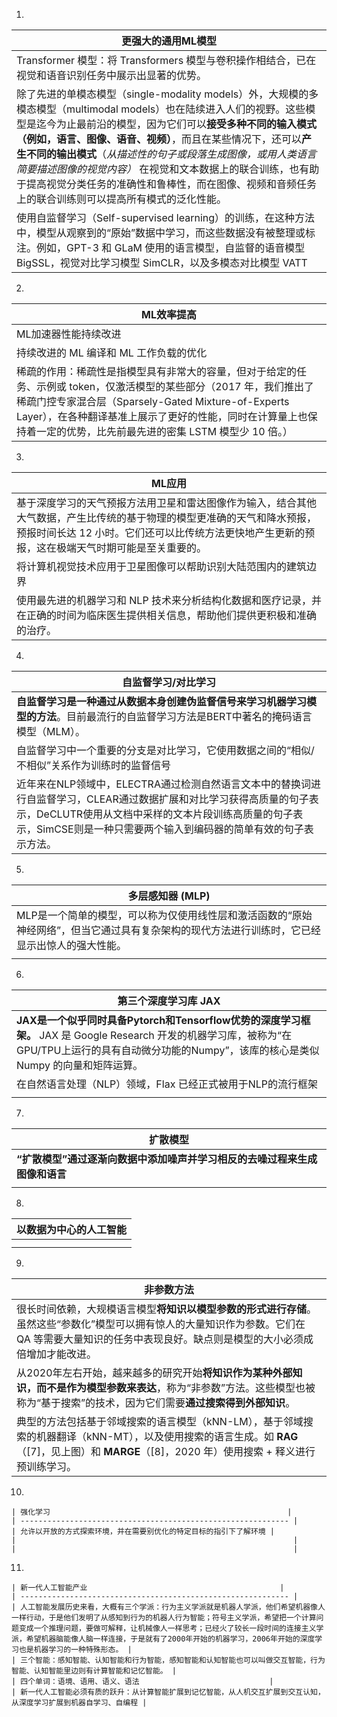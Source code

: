1. 

   | 更强大的通用ML模型                                           |
   | ------------------------------------------------------------ |
   | Transformer 模型：将 Transformers 模型与卷积操作相结合，已在视觉和语音识别任务中展示出显著的优势。 |
   | 除了先进的单模态模型（single-modality models）外，大规模的多模态模型（multimodal models）也在陆续进入人们的视野。这些模型是迄今为止最前沿的模型，因为它们可以**接受多种不同的输入模式（例如，语言、图像、语音、视频）**，而且在某些情况下，还可以**产生不同的输出模式**（*从描述性的句子或段落生成图像，或用人类语言简要描述图像的视觉内容）*                                                                                        在视觉和文本数据上的联合训练，也有助于提高视觉分类任务的准确性和鲁棒性，而在图像、视频和音频任务上的联合训练则可以提高所有模式的泛化性能。 |
   | 使用自监督学习（Self-supervised learning）的训练，在这种方法中，模型从观察到的“原始”数据中学习，而这些数据没有被整理或标注。例如，GPT-3 和 GLaM 使用的语言模型，自监督的语音模型 BigSSL，视觉对比学习模型 SimCLR，以及多模态对比模型 VATT |

2.   

   | ML效率提高                                                   |
   | ------------------------------------------------------------ |
   | ML加速器性能持续改进                                         |
   | 持续改进的 ML 编译和 ML 工作负载的优化                       |
   | 稀疏的作用：稀疏性是指模型具有非常大的容量，但对于给定的任务、示例或 token，仅激活模型的某些部分（2017 年，我们推出了稀疏门控专家混合层（Sparsely-Gated Mixture-of-Experts Layer），在各种翻译基准上展示了更好的性能，同时在计算量上也保持着一定的优势，比先前最先进的密集 LSTM 模型少 10 倍。） |

3. 

   | ML应用                                                       |
   | ------------------------------------------------------------ |
   | 基于深度学习的天气预报方法用卫星和雷达图像作为输入，结合其他大气数据，产生比传统的基于物理的模型更准确的天气和降水预报，预报时间长达 12 小时。它们还可以比传统方法更快地产生更新的预报，这在极端天气时期可能是至关重要的。 |
   | 将计算机视觉技术应用于卫星图像可以帮助识别大陆范围内的建筑边界 |
   | 使用最先进的机器学习和 NLP 技术来分析结构化数据和医疗记录，并在正确的时间为临床医生提供相关信息，帮助他们提供更积极和准确的治疗。 |

4. 

   | 自监督学习/对比学习                                          |
   | ------------------------------------------------------------ |
   | **自监督学习是一种通过从数据本身创建伪监督信号来学习机器学习模型的方法**。目前最流行的自监督学习方法是BERT中著名的掩码语言模型（MLM）。 |
   | 自监督学习中一个重要的分支是对比学习，它使用数据之间的“相似/不相似”关系作为训练时的监督信号 |
   | 近年来在NLP领域中，ELECTRA通过检测自然语言文本中的替换词进行自监督学习，CLEAR通过数据扩展和对比学习获得高质量的句子表示，DeCLUTR使用从文档中采样的文本片段训练高质量的句子表示，SimCSE则是一种只需要两个输入到编码器的简单有效的句子表示方法。 |

5. 

   | **多层感知器 (MLP)**                                         |
   | ------------------------------------------------------------ |
   | MLP是一个简单的模型，可以称为仅使用线性层和激活函数的“原始神经网络”，但当它通过具有复杂架构的现代方法进行训练时，它已经显示出惊人的强大性能。 |
   |                                                              |

6. 

   | **第三个深度学习库 JAX**                                     |
   | ------------------------------------------------------------ |
   | **JAX是一个似乎同时具备Pytorch和Tensorflow优势的深度学习框架。** JAX 是 Google Research 开发的机器学习库，被称为“在 GPU/TPU上运行的具有自动微分功能的Numpy”，该库的核心是类似 Numpy 的向量和矩阵运算。 |
   | 在自然语言处理（NLP）领域，Flax 已经正式被用于NLP的流行框架  |
   |                                                              |

7. 

   | **扩散模型**                                                 |
   | ------------------------------------------------------------ |
   | **“扩散模型”通过逐渐向数据中添加噪声并学习相反的去噪过程来生成图像和语言** |
   |                                                              |

8. 

   | **以数据为中心的人工智能** |
   | -------------------------- |
   |                            |
   |                            |

9. 

   | **非参数方法**                                               |
   | ------------------------------------------------------------ |
   | 很长时间依赖，大规模语言模型**将知识以模型参数的形式进行存储**。虽然这些“参数化”模型可以拥有惊人的大量知识作为参数。它们在 QA 等需要大量知识的任务中表现良好。缺点则是模型的大小必须成倍增加才能改进。 |
   | 从2020年左右开始，越来越多的研究开始**将知识作为某种外部知识，而不是作为模型参数来表达**，称为“非参数”方法。这些模型也被称为“基于搜索”的技术，因为它们需要**通过搜索得到外部知识**。 |
   | 典型的方法包括基于邻域搜索的语言模型（kNN-LM），基于邻域搜索的机器翻译（kNN-MT），以及使用搜索的语言生成。如 **RAG** （[7]，见上图）和 **MARGE**（[8]，2020 年）使用搜索 + 释义进行预训练学习。 |

10. 

    | 强化学习                                                     |
    | ------------------------------------------------------------ |
    | 允许以开放的方式探索环境，并在需要别优化的特定目标的指引下了解环境 |
    |                                                              |
    |                                                              |

11. 

    | 新一代人工智能产业                                           |
    | ------------------------------------------------------------ |
    | 人工智能发展历史来看，大概有三个学派：行为主义学派就是机器人学派，他们希望机器像人一样行动，于是他们发明了从感知到行为的机器人行为智能；符号主义学派，希望把一个计算问题变成一个推理问题，要做可解释，让机械像人一样思考；已经火了较长一段时间的连接主义学派，希望机器脑能像人脑一样连接，于是就有了2000年开始的机器学习，2006年开始的深度学习也是机器学习的一种特殊形态。 |
    | 三个智能：感知智能、认知智能和行为智能，感知智能和认知智能也可以叫做交互智能，行为智能、认知智能里边则有计算智能和记忆智能。 |
    | 四个单词：语境、语用、语义、语法                             |
    | 新一代人工智能必须有质的跃升：从计算智能扩展到记忆智能，从人机交互扩展到交互认知，从深度学习扩展到机器自学习、自编程 |

    



